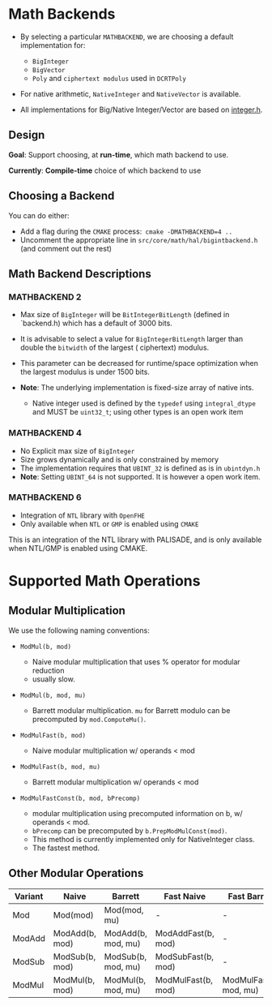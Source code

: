 # Math Backends

- By selecting a particular `MATHBACKEND`, we are choosing a default implementation for:
    - `BigInteger`
    - `BigVector`
    - `Poly` and `ciphertext modulus` used in `DCRTPoly`

- For native arithmetic, `NativeInteger` and `NativeVector` is available.

- All implementations for Big/Native Integer/Vector are based on [integer.h](integer.h).

## Design

**Goal**: Support choosing, at **run-time**, which math backend to use.

**Currently**: **Compile-time** choice of which backend to use

## Choosing a Backend

You can do either:

- Add a flag during the `CMAKE` process:` cmake -DMATHBACKEND=4 ..`
- Uncomment the appropriate line in `src/core/math/hal/bigintbackend.h` (and comment out the rest)

## Math Backend Descriptions

### MATHBACKEND 2

- Max size of `BigInteger` will be `BitIntegerBitLength` (defined in `backend.h) which has a default of 3000 bits.
- It is advisable to select a value for `BigIntegerBitLength` larger than double the `bitwidth` of the largest (
  ciphertext) modulus.
- This parameter can be decreased for runtime/space optimization when the largest modulus is under 1500 bits.

- **Note**: The underlying implementation is fixed-size array of native ints.
    - Native integer used is defined by the `typedef` using `integral_dtype` and MUST be `uint32_t`; using other types
      is an open work item

### MATHBACKEND 4

- No Explicit max size of `BigInteger`
- Size grows dynamically and is only constrained by memory
- The implementation requires that `UBINT_32` is defined as is in `ubintdyn.h`
- **Note**: Setting `UBINT_64` is not supported. It is however a open work item.

### MATHBACKEND 6

- Integration of `NTL` library with `OpenFHE`
- Only available when `NTL` or `GMP` is enabled using `CMAKE`

This is an integration of the NTL library with PALISADE, and is only available when NTL/GMP is enabled using CMAKE.

# Supported Math Operations

## Modular Multiplication

We use the following naming conventions:

- `ModMul(b, mod)`
    - Naive modular multiplication that uses % operator for modular reduction
    - usually slow.

- `ModMul(b, mod, mu)`
    - Barrett modular multiplication. `mu` for Barrett modulo can be precomputed by `mod.ComputeMu()`.

- `ModMulFast(b, mod)`
    - Naive modular multiplication w/ operands < mod

- `ModMulFast(b, mod, mu)`
    - Barrett modular multiplication w/ operands < mod

- `ModMulFastConst(b, mod, bPrecomp)`
    - modular multiplication using precomputed information on b, w/ operands < mod.
    - `bPrecomp` can be precomputed by `b.PrepModMulConst(mod)`.
    - This method is currently implemented only for NativeInteger class.
    - The fastest method.

## Other Modular Operations

| Variant | Naive          | Barrett            | Fast Naive         | Fast Barrett           | Fast Const                        |
|---------|----------------|--------------------|--------------------|------------------------|-----------------------------------|
| Mod     | Mod(mod)       | Mod(mod, mu)       | -                  | -                      | -                                 |
| ModAdd  | ModAdd(b, mod) | ModAdd(b, mod, mu) | ModAddFast(b, mod) | -                      | -                                 |
| ModSub  | ModSub(b, mod) | ModSub(b, mod, mu) | ModSubFast(b, mod) | -                      | -                                 |
| ModMul  | ModMul(b, mod) | ModMul(b, mod, mu) | ModMulFast(b, mod) | ModMulFast(b, mod, mu) | ModMulFastConst(b, mod, bPrecomp) |
